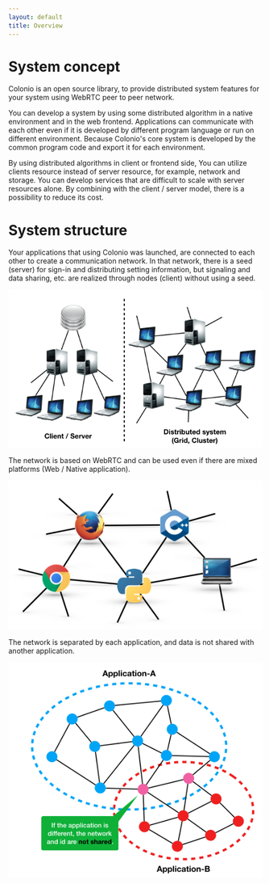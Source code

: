 ```yaml
---
layout: default
title: Overview
---
```


# System concept

Colonio is an open source library, to provide distributed system features for your system using WebRTC peer to peer network.

You can develop a system by using some distributed algorithm in a native environment and in the web frontend. Applications can communicate with each other even if it is developed by different program language or run on different environment. Because Colonio's core system is developed by the common program code and export it for each environment.

By using distributed algorithms in client or frontend side, You can utilize clients resource instead of server resource, for example, network and storage.
You can develop services that are difficult to scale with server resources alone.
By combining with the client / server model, there is a possibility to reduce its cost.

# System structure
Your applications that using Colonio was launched, are connected to each other to create a communication network. In that network, there is a seed (server) for sign-in and distributing setting information, but signaling and data sharing, etc. are realized through nodes (client) without using a seed.

![overview01](overview01.png)

The network is based on WebRTC and can be used even if there are mixed platforms (Web / Native application).

![overview02](overview02.png)

The network is separated by each application, and data is not shared with another application.

![overview03](overview03.png)

